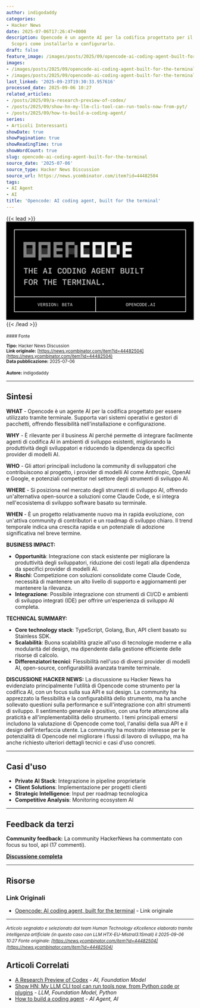 ```yaml
---
author: indigodaddy
categories:
- Hacker News
date: 2025-07-06T17:26:47+0000
description: Opencode è un agente AI per la codifica progettato per il terminale.
  Scopri come installarlo e configurarlo.
draft: false
feature_image: /images/posts/2025/09/opencode-ai-coding-agent-built-for-the-terminal-featured.webp
images:
- /images/posts/2025/09/opencode-ai-coding-agent-built-for-the-terminal-featured.webp
- /images/posts/2025/09/opencode-ai-coding-agent-built-for-the-terminal-6.webp
last_linked: '2025-09-23T19:30:33.957616'
processed_date: 2025-09-06 10:27
related_articles:
- /posts/2025/09/a-research-preview-of-codex/
- /posts/2025/09/show-hn-my-llm-cli-tool-can-run-tools-now-from-pyt/
- /posts/2025/09/how-to-build-a-coding-agent/
series:
- Articoli Interessanti
showDate: true
showPagination: true
showReadingTime: true
showWordCount: true
slug: opencode-ai-coding-agent-built-for-the-terminal
source_date: '2025-07-06'
source_type: Hacker News Discussion
source_url: https://news.ycombinator.com/item?id=44482504
tags:
- AI Agent
- AI
title: 'Opencode: AI coding agent, built for the terminal'
---
```


{{< lead >}}
![Featured image](/images/posts/2025/09/opencode-ai-coding-agent-built-for-the-terminal-featured.webp)
{{< /lead >}}

<small>
#### Fonte

**Tipo:** Hacker News Discussion  
**Link originale:** [https://news.ycombinator.com/item?id=44482504](https://news.ycombinator.com/item?id=44482504)  
**Data pubblicazione:** 2025-07-06

**Autore:** indigodaddy</small>

---

## Sintesi

**WHAT** - Opencode è un agente AI per la codifica progettato per essere utilizzato tramite terminale. Supporta vari sistemi operativi e gestori di pacchetti, offrendo flessibilità nell'installazione e configurazione.

**WHY** - È rilevante per il business AI perché permette di integrare facilmente agenti di codifica AI in ambienti di sviluppo esistenti, migliorando la produttività degli sviluppatori e riducendo la dipendenza da specifici provider di modelli AI.

**WHO** - Gli attori principali includono la community di sviluppatori che contribuiscono al progetto, i provider di modelli AI come Anthropic, OpenAI e Google, e potenziali competitor nel settore degli strumenti di sviluppo AI.

**WHERE** - Si posiziona nel mercato degli strumenti di sviluppo AI, offrendo un'alternativa open-source a soluzioni come Claude Code, e si integra nell'ecosistema di sviluppo software basato su terminale.

**WHEN** - È un progetto relativamente nuovo ma in rapida evoluzione, con un'attiva community di contributori e un roadmap di sviluppo chiaro. Il trend temporale indica una crescita rapida e un potenziale di adozione significativa nel breve termine.

**BUSINESS IMPACT:**
- **Opportunità**: Integrazione con stack esistente per migliorare la produttività degli sviluppatori, riduzione dei costi legati alla dipendenza da specifici provider di modelli AI.
- **Rischi**: Competizione con soluzioni consolidate come Claude Code, necessità di mantenere un alto livello di supporto e aggiornamenti per mantenere la rilevanza.
- **Integrazione**: Possibile integrazione con strumenti di CI/CD e ambienti di sviluppo integrati (IDE) per offrire un'esperienza di sviluppo AI completa.

**TECHNICAL SUMMARY:**
- **Core technology stack**: TypeScript, Golang, Bun, API client basato su Stainless SDK.
- **Scalabilità**: Buona scalabilità grazie all'uso di tecnologie moderne e alla modularità del design, ma dipendente dalla gestione efficiente delle risorse di calcolo.
- **Differenziatori tecnici**: Flessibilità nell'uso di diversi provider di modelli AI, open-source, configurabilità avanzata tramite terminale.

**DISCUSSIONE HACKER NEWS:**
La discussione su Hacker News ha evidenziato principalmente l'utilità di Opencode come strumento per la codifica AI, con un focus sulla sua API e sul design. La community ha apprezzato la flessibilità e la configurabilità dello strumento, ma ha anche sollevato questioni sulla performance e sull'integrazione con altri strumenti di sviluppo. Il sentimento generale è positivo, con una forte attenzione alla praticità e all'implementabilità dello strumento. I temi principali emersi includono la valutazione di Opencode come tool, l'analisi della sua API e il design dell'interfaccia utente. La community ha mostrato interesse per le potenzialità di Opencode nel migliorare i flussi di lavoro di sviluppo, ma ha anche richiesto ulteriori dettagli tecnici e casi d'uso concreti.

---

## Casi d'uso

- **Private AI Stack**: Integrazione in pipeline proprietarie
- **Client Solutions**: Implementazione per progetti clienti
- **Strategic Intelligence**: Input per roadmap tecnologica
- **Competitive Analysis**: Monitoring ecosystem AI

---

## Feedback da terzi

**Community feedback:** La community HackerNews ha commentato con focus su tool, api (17 commenti).

**[Discussione completa](https://news.ycombinator.com/item?id=44482504)**

---


## Risorse

### Link Originali
- [Opencode: AI coding agent, built for the terminal](https://news.ycombinator.com/item?id=44482504) - Link originale


---

*<small>Articolo segnalato e selezionato dal team Human Technology eXcellence elaborato tramite intelligenza artificiale (in questo caso con LLM HTX-EU-Mistral3.1Small) il 2025-09-06 10:27
Fonte originale: [https://news.ycombinator.com/item?id=44482504](https://news.ycombinator.com/item?id=44482504)</small>*

## Articoli Correlati

- [A Research Preview of Codex](/posts/2025/09/a-research-preview-of-codex/) - *AI, Foundation Model*
- [Show HN: My LLM CLI tool can run tools now, from Python code or plugins](/posts/2025/09/show-hn-my-llm-cli-tool-can-run-tools-now-from-pyt/) - *LLM, Foundation Model, Python*
- [How to build a coding agent](/posts/2025/09/how-to-build-a-coding-agent/) - *AI Agent, AI*